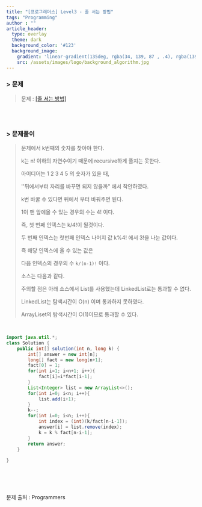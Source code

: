 ```yaml
---
title: "[프로그래머스] Level3 - 줄 서는 방법"
tags: "Programming"
author : ""
article_header:
  type: overlay
  theme: dark
  background_color: '#123'
  background_image:
    gradient: 'linear-gradient(135deg, rgba(34, 139, 87 , .4), rgba(139, 34, 139, .4))'
    src: /assets/images/logo/background_algorithm.jpg
---
```


### > 문제

> 문제 : [[줄 서는 방법]](https://programmers.co.kr/learn/courses/30/lessons/12936)

<br>

<br>

### > 문제풀이

> 문제에서 k번째의 숫자를 찾아야 한다.
>
> k는 n! 이하의 자연수이기 때문에 recursive하게 풀지는 못한다.
>
> 아이디어는 1 2 3 4 5 의 숫자가 있을 때,
>
> ''뒤에서부터 자리를 바꾸면 되지 않을까" 에서 착안하였다.
>
> k번 바꿀 수 있다면 뒤에서 부터 바꿔주면 된다.
>
> 
>
> 1이 맨 앞에올 수 있는 경우의 수는 4! 이다.
>
> 즉, 첫 번째 인덱스는 k/4!이 될것이다.
>
> 두 번째 인덱스는 첫번째 인덱스 나머지 값 k%4! 에서 3!을 나눈 값이다.
>
> 즉 해당 인덱스에 올 수 있는 값은
>
> 다음 인덱스의 경우의 수 `k/(n-1)!` 이다.
>
> 소스는 다음과 같다.
>
> 주의할 점은 아래 소스에서 List를 사용했는데 LinkedList로는 통과할 수 없다.
>
> LinkedList는 탐색시간이 O(n) 이며 통과하지 못하였다.
>
> ArrayLiset의 탐색시간이 O(1)이므로 통과할 수 있다.

<br/>

```java
import java.util.*;
class Solution {
    public int[] solution(int n, long k) {
        int[] answer = new int[n];
        long[] fact = new long[n+1];
        fact[0] = 1;                    
        for(int i=1; i<n+1; i++){
            fact[i]=i*fact[i-1];
        }
        List<Integer> list = new ArrayList<>();
        for(int i=0; i<n; i++){
            list.add(i+1);
        }
        k--;
        for(int i=0; i<n; i++){
            int index = (int)(k/fact[n-i-1]);
            answer[i] = list.remove(index);
            k = k % fact[n-i-1];
        }
        return answer;
    }
    
}
```



<br/>

<br/>

<br/>

문제 출처 : Programmers

<br/>

<br/>

<br/>